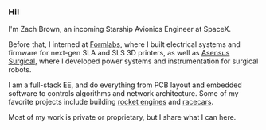 ### Hi!

I'm Zach Brown, an incoming Starship Avionics Engineer at SpaceX.

Before that, I interned at [Formlabs](https://formlabs.com), where I built electrical systems and firmware for next-gen SLA and SLS 3D printers, as well as [Asensus Surgical](https://asensus.com/), where I developed power systems and instrumentation for surgical robots.

I am a full-stack EE, and do everything from PCB layout and embedded software to controls algorithms and network architecture. Some of my favorite projects include building [rocket engines](https://www.youtube.com/watch?v=cRwU7fVsK0E) and [racecars](https://www.youtube.com/channel/UCbYI9bH2k-ggW2idGL_oSUA).

Most of my work is private or proprietary, but I share what I can here. 
